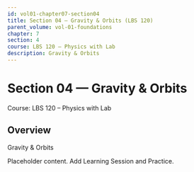 ```yaml
---
id: vol01-chapter07-section04
title: Section 04 — Gravity & Orbits (LBS 120)
parent_volume: vol-01-foundations
chapter: 7
section: 4
course: LBS 120 – Physics with Lab
description: Gravity & Orbits
---
```



# Section 04 — Gravity & Orbits
Course: LBS 120 – Physics with Lab

## Overview
Gravity & Orbits


Placeholder content. Add Learning Session and Practice.
